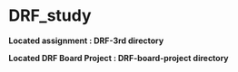 # DRF_study

<b>Located assignment : DRF-3rd directory</b>

<b>Located DRF Board Project : DRF-board-project directory</b>

